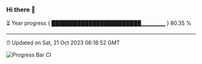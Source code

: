### Hi there 👋

⏳ Year progress { ████████████████████████▁▁▁▁▁▁ } 80.35 %

---

⏰ Updated on Sat, 21 Oct 2023 06:18:52 GMT

![Progress Bar CI](https://github.com/liununu/liununu/workflows/Progress%20Bar%20CI/badge.svg)
